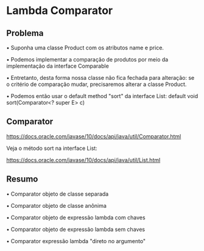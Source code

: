 # Lambda Comparator

## Problema
• Suponha uma classe Product com os atributos name e price.

• Podemos implementar a comparação de produtos por meio da
implementação da interface Comparable<Product>
  
• Entretanto, desta forma nossa classe não fica fechada para
alteração: se o critério de comparação mudar, precisaremos
alterar a classe Product.
  
• Podemos então usar o default method "sort" da interface List:
default void sort(Comparator<? super E> c)



## Comparator
https://docs.oracle.com/javase/10/docs/api/java/util/Comparator.html

Veja o método sort na interface List:

https://docs.oracle.com/javase/10/docs/api/java/util/List.html

## Resumo
• Comparator objeto de classe separada

• Comparator objeto de classe anônima

• Comparator objeto de expressão lambda com chaves

• Comparator objeto de expressão lambda sem chaves

• Comparator expressão lambda "direto no argumento"
